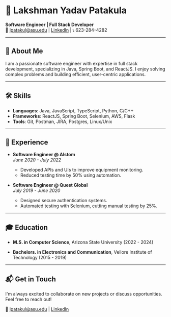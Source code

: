 # 👋 Lakshman Yadav Patakula

**Software Engineer | Full Stack Developer**  
📧 lpatakul@asu.edu | [LinkedIn](https://www.linkedin.com/in/lakshman-yadav-patakula/) | 📞 623-284-4282

---

## 🚀 About Me
I am a passionate software engineer with expertise in full stack development, specializing in Java, Spring Boot, and ReactJS. I enjoy solving complex problems and building efficient, user-centric applications.

---

## 🛠 Skills
- **Languages**: Java, JavaScript, TypeScript, Python, C/C++
- **Frameworks**: ReactJS, Spring Boot, Selenium, AWS, Flask
- **Tools**: Git, Postman, JIRA, Postgres, Linux/Unix

---

## 💼 Experience
- **Software Engineer @ Alstom**  
  *June 2020 - July 2022*  
  - Developed APIs and UIs to improve equipment monitoring.
  - Reduced testing time by 50% using automation.
  
- **Software Engineer @ Quest Global**  
  *July 2019 - June 2020*  
  - Designed secure authentication systems.
  - Automated testing with Selenium, cutting manual testing by 25%.

---

## 🎓 Education
- **M.S. in Computer Science**, Arizona State University (2022 - 2024)
  
- **Bachelors. in Electronics and Communication**, Vellore Institute of Technology (2015 - 2019)

---

## 📬 Get in Touch
I'm always excited to collaborate on new projects or discuss opportunities. Feel free to reach out!

📧 lpatakul@asu.edu | [LinkedIn](https://www.linkedin.com/in/lakshman-yadav-patakula/)

